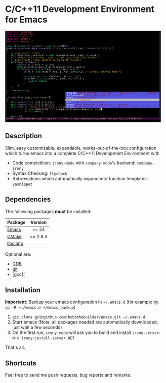 # C/C++11 Development Environment for Emacs 

![Screenshot](screenshot.png?raw=true)

## Description

Slim, easy customizable, expandable, works-out-of-the-box configuration which turns emacs into a complete
C/C++11 Development Environment with

* Code completition: `irony-mode` with `company-mode`'s backend: `company-irony`
* Syntax Checking: `flycheck`
* Abbreviations which automatically expand into function templates: `yasnippet`

## Dependencies

The following packages __must__ be installed:

| Package                                                      | Version       | 
| -------------------------------------------------------------|:-------------:|
| [Emacs](https://www.gnu.org/software/emacs/)                 | >= 24         | 
| [CMake](https://cmake.org/)                                  | >= 2.8.3      | 
| [libclang](http://clang.llvm.org/doxygen/group__CINDEX.html) |               | 

Optional are:

* [GDB](https://www.gnu.org/software/gdb/)
* [git](http://git-scm.com/)
* [gcc](

## Installation

__Important__: Backup your emacs configuration in `~/.emacs.d` 
(for example by `cp -R ~./emacs.d ~/emacs_backup`)

1. `git clone git@github.com:bobbthebuilder/emacs.git ~/.emacs.d` 
2. Start emacs (Note: all packages needed are automatically downloaded, just wait a few seconds)
3. On the first run, `irony-mode` will ask you to build and install `irony-server`: `M-x irony-install-server RET`
 
That's all. 

## Shortcuts 

Feel free to send me push requests, bug reports and remarks.
